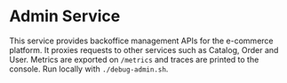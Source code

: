 # Admin Service

This service provides backoffice management APIs for the e-commerce platform.
It proxies requests to other services such as Catalog, Order and User.
Metrics are exported on `/metrics` and traces are printed to the console.
Run locally with `./debug-admin.sh`.
